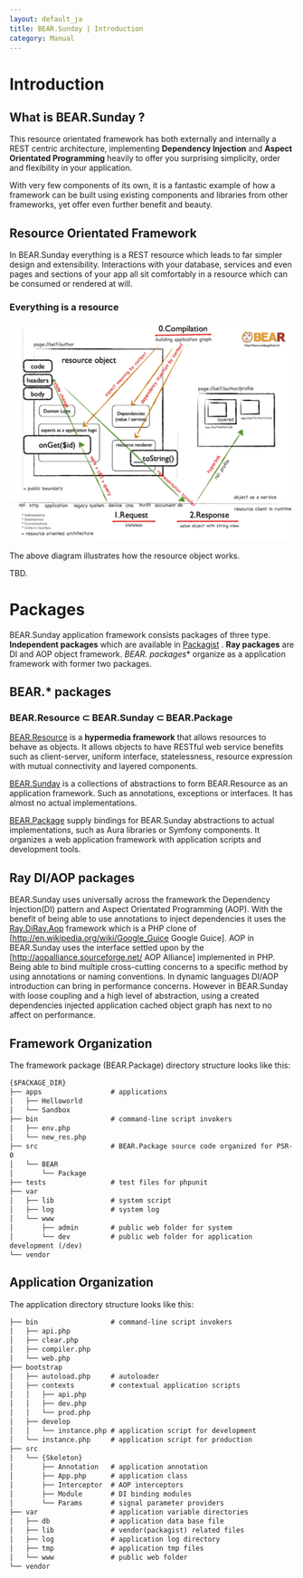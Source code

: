 ```yaml
---
layout: default_ja
title: BEAR.Sunday | Introduction
category: Manual
---
```


# Introduction

## What is BEAR.Sunday ?

This resource orientated framework has both externally and internally a REST centric architecture, implementing **Dependency Injection** and **Aspect Orientated Programming** heavily to offer you surprising simplicity, order and flexibility in your application.

With very few components of its own, it is a fantastic example of how a framework can be built using existing components and libraries from other frameworks, yet offer even further benefit and beauty.

## Resource Orientated Framework

In BEAR.Sunday everything is a REST resource which leads to far simpler design and extensibility. Interactions with your database, services and even pages and sections of your app all sit comfortably in a resource which can be consumed or rendered at will.

### Everything is a resource

<img src="/images/screen/diagram.png" style="max-width: 100%;height: auto;"/>

The above diagram illustrates how the resource object works.

TBD.

# Packages

BEAR.Sunday application framework consists packages of three type. **Independent packages** which are available in [Packagist](https://packagist.org/)
. **Ray packages** are DI and AOP object framework. **BEAR.* packages** organize as a application framework with former two packages.

## BEAR.* packages

### BEAR.Resource ⊂ BEAR.Sunday ⊂ BEAR.Package

[BEAR.Resource](https://github.com/koriym/BEAR.Sunday) is a **hypermedia framework** that allows resources to behave as objects.
It allows objects to have RESTful web service benefits such as client-server, uniform interface, statelessness, resource expression with mutual connectivity and layered components.

[BEAR.Sunday](https://github.com/koriym/BEAR.Sunday) is a collections of abstractions to form BEAR.Resource as an application framework.
Such as annotations, exceptions or interfaces. It has almost no actual implementations.

[BEAR.Package](https://github.com/koriym/BEAR.Package) supply bindings for BEAR.Sunday abstractions to actual implementations, such as Aura libraries or Symfony components.
It organizes a web application framework with application scripts and development tools.

## Ray DI/AOP packages

BEAR.Sunday uses universally across the framework the Dependency Injection(DI) pattern and Aspect Orientated Programming (AOP).
With the benefit of being able to use annotations to inject dependencies it uses the [Ray.Di](https://github.com/koriym/Ray.Di)[Ray.Aop](https://github.com/koriym/Ray.Aop) framework which is a PHP clone of [http://en.wikipedia.org/wiki/Google_Guice Google Guice].
AOP in BEAR.Sunday uses the interface settled upon by the [http://aopalliance.sourceforge.net/ AOP Alliance] implemented in PHP. Being able to bind multiple cross-cutting concerns to a specific method by using annotations or naming conventions.
In dynamic languages DI/AOP introduction can bring in performance concerns.
However in BEAR.Sunday with loose coupling and a high level of abstraction, using a created dependencies injected application cached object graph has next to no affect on performance.

## Framework Organization

The framework package (BEAR.Package) directory structure looks like this:

```
{$PACKAGE_DIR}
├── apps                 # applications
│   ├── Helloworld
│   └── Sandbox
├── bin                  # command-line script invokers
│   ├── env.php
│   └── new_res.php
├── src                  # BEAR.Package source code organized for PSR-0
│   └── BEAR
│       └── Package
├── tests                # test files for phpunit
├── var
│   ├── lib              # system script
│   ├── log              # system log
│   └── www
│       ├── admin        # public web folder for system
│       └── dev          # public web folder for application development (/dev)
└── vendor
```

## Application Organization

The application directory structure looks like this:

```
├── bin                  # command-line script invokers
│   ├── api.php
│   ├── clear.php
│   ├── compiler.php
│   └── web.php
├── bootstrap
│   ├── autoload.php     # autoloader
│   ├── contexts         # contextual application scripts
│   │   ├── api.php
│   │   ├── dev.php
│   │   └── prod.php
│   ├── develop
│   │   └── instance.php # application script for development
│   └── instance.php     # application script for production
├── src
│   └── {Skeleton}
│       ├── Annotation   # application annotation
│       ├── App.php      # application class
│       ├── Interceptor  # AOP interceptors
│       ├── Module       # DI binding modules
│       └── Params       # signal parameter providers
├── var                  # application variable directories
│   ├── db               # application data base file
│   ├── lib              # vendor(packagist) related files
│   ├── log              # application log directory
│   ├── tmp              # application tmp files
│   └── www              # public web folder
└── vendor
```
